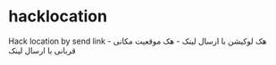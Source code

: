 # hacklocation
Hack location by send link - هک لوکیشن با ارسال لینک - هک موقعیت مکانی قربانی با ارسال لینک 
